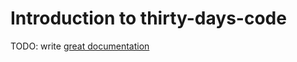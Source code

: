 # Introduction to thirty-days-code

TODO: write [great documentation](http://jacobian.org/writing/what-to-write/)
